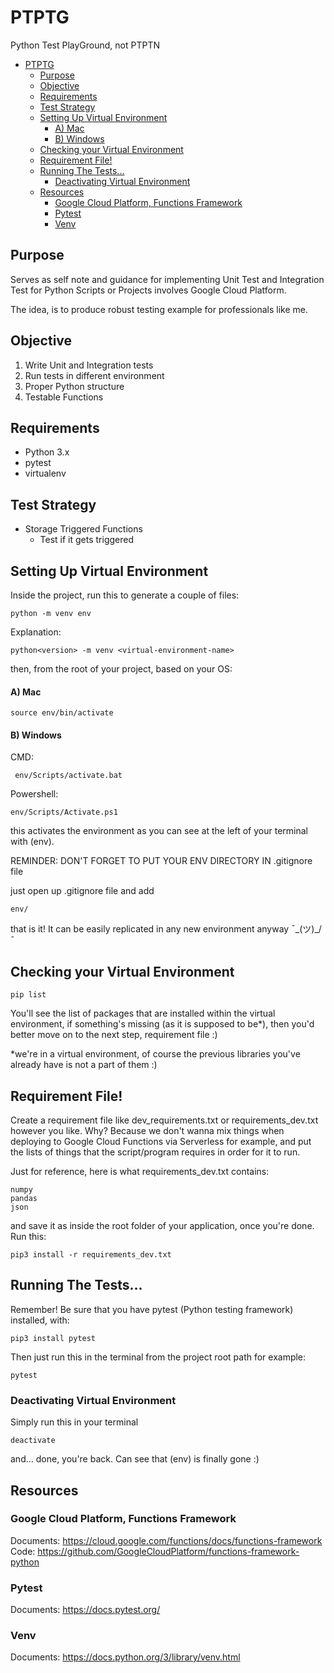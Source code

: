 # PTPTG
Python Test PlayGround, not PTPTN

- [PTPTG](#ptptg)
  - [Purpose](#purpose)
  - [Objective](#objective)
  - [Requirements](#requirements)
  - [Test Strategy](#test-strategy)
  - [Setting Up Virtual Environment](#setting-up-virtual-environment)
      - [A) Mac](#a-mac)
      - [B) Windows](#b-windows)
  - [Checking your Virtual Environment](#checking-your-virtual-environment)
  - [Requirement File!](#requirement-file)
  - [Running The Tests...](#running-the-tests)
    - [Deactivating Virtual Environment](#deactivating-virtual-environment)
  - [Resources](#resources)
    - [Google Cloud Platform, Functions Framework](#google-cloud-platform-functions-framework)
    - [Pytest](#pytest)
    - [Venv](#venv)

## Purpose

Serves as self note and guidance for implementing Unit Test and Integration Test for Python Scripts or Projects involves Google Cloud Platform. 

The idea, is to produce robust testing example for professionals like me.

## Objective

1) Write Unit and Integration tests
2) Run tests in different environment
3) Proper Python structure
4) Testable Functions

## Requirements

* Python 3.x
* pytest
* virtualenv

## Test Strategy

* Storage Triggered Functions
  * Test if it gets triggered

## Setting Up Virtual Environment

Inside the project, run this to generate a couple of files:

```
python -m venv env
```
Explanation:
```
python<version> -m venv <virtual-environment-name>
```

then, from the root of your project, based on your OS:

#### A) Mac
```
source env/bin/activate
```
#### B) Windows

CMD:
```
 env/Scripts/activate.bat
 ```
 Powershell:
 ```
 env/Scripts/Activate.ps1
 ```

this activates the environment as you can see at the left of your terminal with (env).

REMINDER: DON'T FORGET TO PUT YOUR ENV DIRECTORY IN .gitignore file

just open up .gitignore file and add 

```
env/
```

that is it! It can be easily replicated in any new environment anyway ¯\_(ツ)_/¯

## Checking your Virtual Environment

```
pip list
```

You'll see the list of packages that are installed within the virtual environment, if something's missing (as it is supposed to be*), then you'd better move on to the next step, requirement file :)

*we're in a virtual environment, of course the previous libraries you've already have is not a part of them :)

## Requirement File!

Create a requirement file like dev_requirements.txt or requirements_dev.txt however you like. Why? Because we don't wanna mix things when deploying to Google Cloud Functions via Serverless for example, and put the lists of things that the script/program requires in order for it to run.

Just for reference, here is what requirements_dev.txt contains:

```
numpy
pandas
json
```

and save it as inside the root folder of your application, once you're done. Run this:

```
pip3 install -r requirements_dev.txt
```

## Running The Tests...

Remember! Be sure that you have pytest (Python testing framework) installed, with:

```
pip3 install pytest
```

Then just run this in the terminal from the project root path for example:
```
pytest
```
### Deactivating Virtual Environment

Simply run this in your terminal

```
deactivate
```

and... done, you're back. Can see that (env) is finally gone :)

## Resources
### Google Cloud Platform, Functions Framework

Documents:  https://cloud.google.com/functions/docs/functions-framework
Code: https://github.com/GoogleCloudPlatform/functions-framework-python

### Pytest

Documents: https://docs.pytest.org/

### Venv

Documents: https://docs.python.org/3/library/venv.html